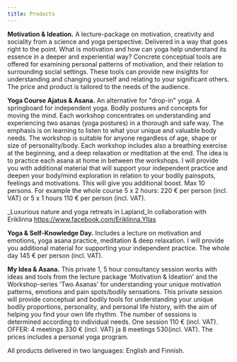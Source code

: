 ```yaml
---
title: Products
---
```


__Motivation & Ideation.__ A lecture-package on motivation, creativity and sociality from a science and yoga perspective. Delivered in a way
that goes right to the point. What is motivation and how can yoga help understand its essence in a deeper and experiential way?
Concrete conceptual tools are offered for examining personal patterns of motivation, and their relation to surrounding social
settings. These tools can provide new insights for understanding and changing yourself and relating to your significant others. The price and product is tailored to the needs of the audience. 

__Yoga Course Ajatus & Asana.__ An alternative for "drop-in" yoga. A springboard for independent
yoga. Bodily postures and concepts for moving the mind. Each workshop concentrates on understanding and experiencing two asanas (yoga postures) in a thorough and safe way. The emphasis is on learning to listen to what your unique and valuable body needs. The workshop is suitable for anyone regardless of age, shape or size of personality/body. Each workshop includes also a breathing exercise at the beginning, and a deep relaxation or meditation at the end. The idea is to practice each asana at home in between the workshops. I will provide you with additional material that will support your independent practice and deepen your body/mind exploration in relation to your bodily painspots, feelings and motivations. This will give you additional boost. Max 10 persons. For example the whole course 5 x 2 hours: 220 € per person (incl. VAT) or 5 x 1 hours 110 € per person (incl. VAT).

_Luxurious nature and yoga retreats in Lapland_In collaboration with Eriklinna https://www.facebook.com/Eriklinna.Yllas

__Yoga & Self-Knowledge Day.__ Includes a lecture on motivation and emotions, yoga asana practice, meditation & deep relaxation. I will provide you additional material for supporting your independent practice. The whole day 145 € per person (incl. VAT).

__My Idea & Asana.__ This private 1, 5 hour consultancy session works with ideas and tools from the lecture package 'Motivation & Ideation' and the Workshop-series 'Two Asanas' for understanding your unique motivation patterns, emotions and pain spots/bodily sensations. This private session will provide conceptual and bodily tools for understanding your unique bodily proportions, personality, and personal life history, with the aim of  helping you find your own life rhythm. The number of sessions is determined according to individual needs. One session 110 € (incl. VAT). OFFER: 4 meetings 330 € (incl. VAT) ja 8 meetings 530(incl. VAT). The prices includes a personal yoga program. 

All products delivered in two languages: English and Finnish.
